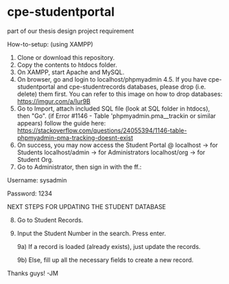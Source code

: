 # cpe-studentportal
part of our thesis design project requirement


How-to-setup: (using XAMPP)
1. Clone or download this repository.
2. Copy the contents to htdocs folder.
3. On XAMPP, start Apache and MySQL.
4. On browser, go and login to localhost/phpmyadmin
	4.5. If you have cpe-studentportal and cpe-studentrecords databases, please drop (i.e. delete) them first.
		You can refer to this image on how to drop databases: https://imgur.com/a/Iur9B
5. Go to Import, attach included SQL file (look at SQL folder in htdocs), then "Go".
  (if Error #1146 - Table 'phpmyadmin.pma__trackin or similar appears)
   follow the guide here: https://stackoverflow.com/questions/24055394/1146-table-phpmyadmin-pma-tracking-doesnt-exist
6. On success, you may now access the Student Portal @
  localhost -> for Students
  localhost/admin -> for Administrators
  localhost/org -> for Student Org.
7. Go to Administrator, then sign in with the ff.:

  Username: sysadmin
  
  Password: 1234

NEXT STEPS FOR UPDATING THE STUDENT DATABASE

8. Go to Student Records.

9. Input the Student Number in the search. Press enter.

  	9a) If a record is loaded (already exists), just update the records.
  
  	9b) Else, fill up all the necessary fields to create a new record.

 Thanks guys! -JM

